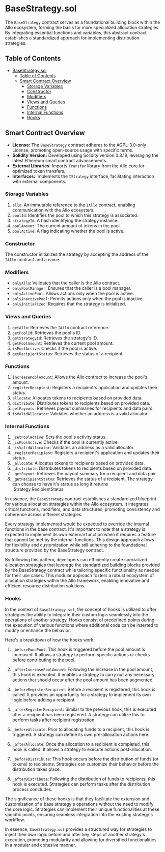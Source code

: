 # BaseStrategy.sol

The `BaseStrategy` contract serves as a foundational building block within the Allo ecosystem, forming the basis for more specialized allocation strategies. By integrating essential functions and variables, this abstract contract establishes a standardized approach for implementing distribution strategies.

## Table of Contents
- [BaseStrategy.sol](#basestrategysol)
  - [Table of Contents](#table-of-contents)
  - [Smart Contract Overview](#smart-contract-overview)
    - [Storage Variables](#storage-variables)
    - [Constructor](#constructor)
    - [Modifiers](#modifiers)
    - [Views and Queries](#views-and-queries)
    - [Functions](#functions)
    - [Internal Functions](#internal-functions)
    - [Hooks](#hooks)

## Smart Contract Overview

* **License:** The `BaseStrategy` contract adheres to the AGPL-3.0-only License, promoting open-source usage with specific terms.
* **Solidity Version:** Developed using Solidity version 0.8.19, leveraging the latest Ethereum smart contract advancements.
* **External Libraries:** Imports `Transfer` library from the Allo core for optimized token transfers.
* **Interfaces:** Implements the `IStrategy` interface, facilitating interaction with external components.

### Storage Variables

1. `allo`: An immutable reference to the `IAllo` contract, enabling communication with the Allo ecosystem.
2. `poolId`: Identifies the pool to which this strategy is associated.
3. `strategyId`: A hash identifying the strategy instance.
4. `poolAmount`: The current amount of tokens in the pool.
5. `poolActive`: A flag indicating whether the pool is active.

### Constructor

The constructor initializes the strategy by accepting the address of the `IAllo` contract and a name.

### Modifiers

* `onlyAllo`: Validates that the caller is the Allo contract.
* `onlyPoolManager`: Ensures that the caller is a pool manager.
* `onlyActivePool`: Allows actions only when the pool is active.
* `onlyInactivePool`: Permits actions only when the pool is inactive.
* `onlyInitialized`: Requires that the strategy is initialized.

### Views and Queries

1. `getAllo`: Retrieves the `IAllo` contract reference.
2. `getPoolId`: Retrieves the pool's ID.
3. `getStrategyId`: Retrieves the strategy's ID.
4. `getPoolAmount`: Retrieves the current pool amount.
5. `isPoolActive`: Checks if the pool is active.
6. `getRecipientStatus`: Retrieves the status of a recipient.

### Functions

1. `increasePoolAmount`: Allows the Allo contract to increase the pool's amount.
2. `registerRecipient`: Registers a recipient's application and updates their status.
3. `allocate`: Allocates tokens to recipients based on provided data.
4. `distribute`: Distributes tokens to recipients based on provided data.
5. `getPayouts`: Retrieves payout summaries for recipients and data pairs.
6. `isValidAllocator`: Validates whether an address is a valid allocator.

### Internal Functions

1. `_setPoolActive`: Sets the pool's activity status.
2. `_isPoolActive`: Checks if the pool is currently active.
3. `_isValidAllocator`: Validates an address as a valid allocator.
4. `_registerRecipient`: Registers a recipient's application and updates their status.
5. `_allocate`: Allocates tokens to recipients based on provided data.
6. `_distribute`: Distributes tokens to recipients based on provided data.
7. `_getPayout`: Retrieves the payout summary for a recipient and data pair.
8. `_getRecipientStatus`: Retrieves the status of a recipient. The strategy can choose to have it's status as long it returns IStrategy.RecipientStatus

In essence, the `BaseStrategy` contract establishes a standardized blueprint for various allocation strategies within the Allo ecosystem. It integrates critical functions, modifiers, and data structures, promoting consistency and coherence across different strategies.

Every strategy implemented would be expected to override the internal functions in the base contract. It's important to note that a strategy is expected to implement its own external function when it requires a feature that cannot be met by the internal functions. This design approach allows for flexibility and customization while still adhering to the foundational structure provided by the BaseStrategy contract.

By following this pattern, developers can efficiently create specialized allocation strategies that leverage the standardized building blocks provided by the BaseStrategy contract while tailoring specific functionality as needed for their use cases. This modular approach fosters a robust ecosystem of allocation strategies within the Allo framework, enabling innovative and efficient resource distribution solutions.

### Hooks

In the context of `BaseStrategy.sol`, the concept of hooks is utilized to offer strategies the ability to integrate their custom logic seamlessly into the operations of another strategy. Hooks consist of predefined points during the execution of various functions where additional code can be inserted to modify or enhance the behavior.

Here's a breakdown of how the hooks work:

1. `_beforeFundPool`: This hook is triggered before the pool amount is increased. It allows a strategy to perform specific actions or checks before contributing to the pool.
    
2. `_afterIncreasePoolAmount`: Following the increase in the pool amount, this hook is executed. It enables a strategy to carry out any necessary actions that should occur after the pool amount has been augmented.
    
3. `_beforeRegisterRecipient`: Before a recipient is registered, this hook is called. It provides an opportunity for a strategy to implement its own logic before adding a recipient.
    
4. `_afterRegisterRecipient`: Similar to the previous hook, this is executed after a recipient has been registered. A strategy can utilize this to perform tasks after recipient registration.
    
5. `_beforeAllocate`: Prior to allocating funds to a recipient, this hook is triggered. A strategy can define its own pre-allocation actions here.
    
6. `_afterAllocate`: Once the allocation to a recipient is completed, this hook is called. It allows a strategy to execute actions post-allocation.
    
7. `_beforeDistribute`: This hook occurs before the distribution of funds (or tokens) to recipients. Strategies can customize their behavior before the distribution takes place.
    
8. `_afterDistribute`: Following the distribution of funds to recipients, this hook is executed. Strategies can perform tasks after the distribution process concludes.
    

The significance of these hooks is that they facilitate the extension and customization of a base strategy's operations without the need to modify the core logic. Strategies can implement their unique functionalities at these specific points, ensuring seamless integration into the existing strategy's workflow.

In essence, `BaseStrategy.sol` provides a structured way for strategies to inject their own logic before and after key steps of another strategy's execution, promoting modularity and allowing for diversified functionalities in a modular and cohesive manner.